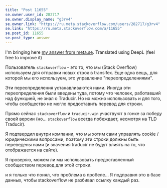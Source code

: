 ```yaml
---
title: "Post 11655"
se.owner.user_id: 282717
se.owner.display_name: "g3rv4"
se.owner.link: "https://ru.meta.stackoverflow.com/users/282717/g3rv4"
se.link: "https://ru.meta.stackoverflow.com/a/11655"
se.post_id: 11655
se.post_type: answer
---
```

<p>I'm bringing here <a href="https://meta.stackexchange.com/a/368495/238921">my answer from meta.se</a>. Translated using DeepL (feel free to improve it)</p>
<p>Пользователь <code>stackoverflow</code> - это то, что мы (Stack Overflow) используем для отправки новых строк в transifex. Еще одна вещь, для которой мы его используем, это управление &quot;переопределениями&quot;.</p>
<p>Эти переопределения устанавливаются нами. Иногда эти переопределения были введены туда, потому что человек, работавший над функцией, не знал о Traducir. Но их можно использовать и для того, чтобы сообщество не могло предоставить перевод для строки.</p>
<p>Прямо сейчас <code>stackoverflow</code> и <code>traducir.win</code> участвуют в гонке за победу своей версии (но... <code>stackoverflow</code> всегда побеждает, несмотря на TLD Traducir).</p>
<p>Я подтвердил внутри компании, что мы хотим сами управлять cookie / юридическими вопросами, поэтому эти строки должны быть переведены нами (и значения traducir не будут влиять на то, что отображается на сайте).</p>
<p>Я проверяю, можем ли мы использовать предоставленный сообществом перевод для этой строки.</p>
<p>и я только что понял, что проблема в пробеле... Я подправил это в базе данных, чтобы stackoverflow не разбивал ссылку каждый раз.</p>
